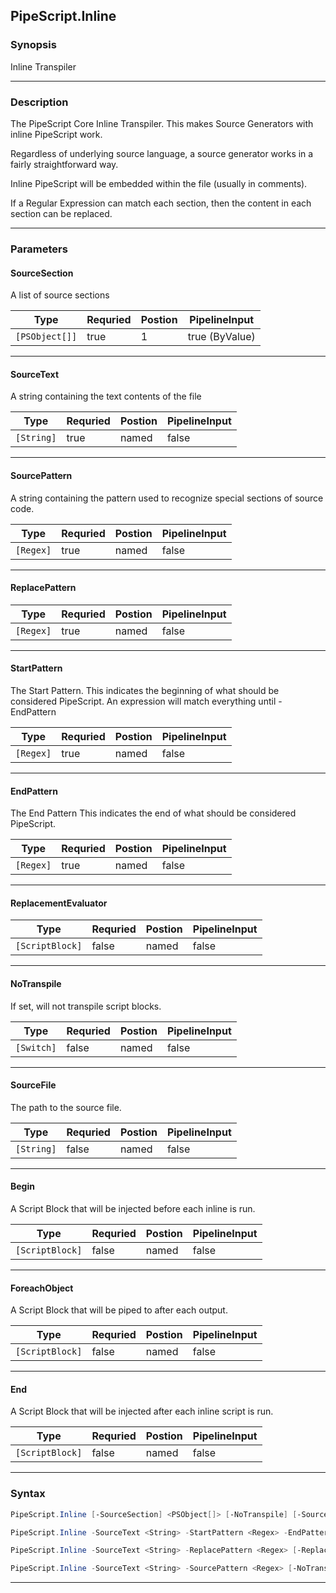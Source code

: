 
PipeScript.Inline
-----------------
### Synopsis
Inline Transpiler

---
### Description

The PipeScript Core Inline Transpiler.  This makes Source Generators with inline PipeScript work.

Regardless of underlying source language, a source generator works in a fairly straightforward way.

Inline PipeScript will be embedded within the file (usually in comments).

If a Regular Expression can match each section, then the content in each section can be replaced.

---
### Parameters
#### **SourceSection**

A list of source sections



|Type              |Requried|Postion|PipelineInput |
|------------------|--------|-------|--------------|
|```[PSObject[]]```|true    |1      |true (ByValue)|
---
#### **SourceText**

A string containing the text contents of the file



|Type          |Requried|Postion|PipelineInput|
|--------------|--------|-------|-------------|
|```[String]```|true    |named  |false        |
---
#### **SourcePattern**

A string containing the pattern used to recognize special sections of source code.



|Type         |Requried|Postion|PipelineInput|
|-------------|--------|-------|-------------|
|```[Regex]```|true    |named  |false        |
---
#### **ReplacePattern**

|Type         |Requried|Postion|PipelineInput|
|-------------|--------|-------|-------------|
|```[Regex]```|true    |named  |false        |
---
#### **StartPattern**

The Start Pattern.
This indicates the beginning of what should be considered PipeScript.
An expression will match everything until -EndPattern



|Type         |Requried|Postion|PipelineInput|
|-------------|--------|-------|-------------|
|```[Regex]```|true    |named  |false        |
---
#### **EndPattern**

The End Pattern
This indicates the end of what should be considered PipeScript.



|Type         |Requried|Postion|PipelineInput|
|-------------|--------|-------|-------------|
|```[Regex]```|true    |named  |false        |
---
#### **ReplacementEvaluator**

|Type               |Requried|Postion|PipelineInput|
|-------------------|--------|-------|-------------|
|```[ScriptBlock]```|false   |named  |false        |
---
#### **NoTranspile**

If set, will not transpile script blocks.



|Type          |Requried|Postion|PipelineInput|
|--------------|--------|-------|-------------|
|```[Switch]```|false   |named  |false        |
---
#### **SourceFile**

The path to the source file.



|Type          |Requried|Postion|PipelineInput|
|--------------|--------|-------|-------------|
|```[String]```|false   |named  |false        |
---
#### **Begin**

A Script Block that will be injected before each inline is run.



|Type               |Requried|Postion|PipelineInput|
|-------------------|--------|-------|-------------|
|```[ScriptBlock]```|false   |named  |false        |
---
#### **ForeachObject**

A Script Block that will be piped to after each output.



|Type               |Requried|Postion|PipelineInput|
|-------------------|--------|-------|-------------|
|```[ScriptBlock]```|false   |named  |false        |
---
#### **End**

A Script Block that will be injected after each inline script is run.



|Type               |Requried|Postion|PipelineInput|
|-------------------|--------|-------|-------------|
|```[ScriptBlock]```|false   |named  |false        |
---
### Syntax
```PowerShell
PipeScript.Inline [-SourceSection] <PSObject[]> [-NoTranspile] [-SourceFile <String>] [-Begin <ScriptBlock>] [-ForeachObject <ScriptBlock>] [-End <ScriptBlock>] [<CommonParameters>]
```
```PowerShell
PipeScript.Inline -SourceText <String> -StartPattern <Regex> -EndPattern <Regex> [-ReplacementEvaluator <ScriptBlock>] [-NoTranspile] [-SourceFile <String>] [-Begin <ScriptBlock>] [-ForeachObject <ScriptBlock>] [-End <ScriptBlock>] [<CommonParameters>]
```
```PowerShell
PipeScript.Inline -SourceText <String> -ReplacePattern <Regex> [-ReplacementEvaluator <ScriptBlock>] [-NoTranspile] [-SourceFile <String>] [-Begin <ScriptBlock>] [-ForeachObject <ScriptBlock>] [-End <ScriptBlock>] [<CommonParameters>]
```
```PowerShell
PipeScript.Inline -SourceText <String> -SourcePattern <Regex> [-NoTranspile] [-SourceFile <String>] [-Begin <ScriptBlock>] [-ForeachObject <ScriptBlock>] [-End <ScriptBlock>] [<CommonParameters>]
```
---


